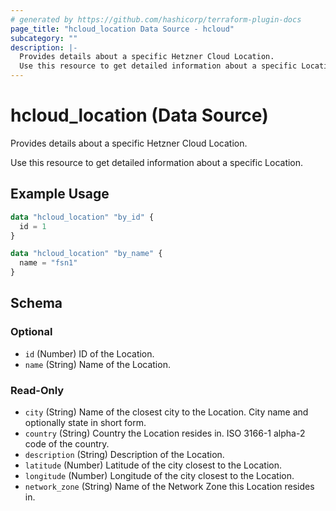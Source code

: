 ```yaml
---
# generated by https://github.com/hashicorp/terraform-plugin-docs
page_title: "hcloud_location Data Source - hcloud"
subcategory: ""
description: |-
  Provides details about a specific Hetzner Cloud Location.
  Use this resource to get detailed information about a specific Location.
---
```


# hcloud_location (Data Source)

Provides details about a specific Hetzner Cloud Location.

Use this resource to get detailed information about a specific Location.

## Example Usage

```terraform
data "hcloud_location" "by_id" {
  id = 1
}

data "hcloud_location" "by_name" {
  name = "fsn1"
}
```

<!-- schema generated by tfplugindocs -->
## Schema

### Optional

- `id` (Number) ID of the Location.
- `name` (String) Name of the Location.

### Read-Only

- `city` (String) Name of the closest city to the Location. City name and optionally state in short form.
- `country` (String) Country the Location resides in. ISO 3166-1 alpha-2 code of the country.
- `description` (String) Description of the Location.
- `latitude` (Number) Latitude of the city closest to the Location.
- `longitude` (Number) Longitude of the city closest to the Location.
- `network_zone` (String) Name of the Network Zone this Location resides in.
